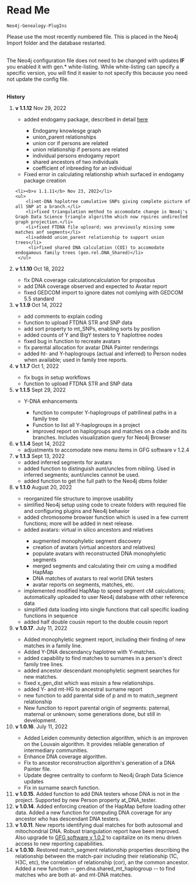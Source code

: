 <h1>Read Me</h1>

    Neo4j-Genealogy-PlugIns
  
Please use the most recently numbered file. This is placed in the Neo4j Import folder and the database restarted. <br><br>

The Neo4j configuration file does not need to be changed with updates <b>IF</b> you enabled it with gen.* white-listing. While white-listing can specify a specific version, you will find it easier to not specify this because you need not update the config file.<br><br>

<b>History</b>
<ol> 
    <li><b>v 1.1.12</b> Nov 29, 2022</li>
        <ul>
            <li>added endogamy package, described in detail <a href="https://www.wai.md/post/endogamy-i-the-knowledge-graph" target="new">here</a></li>
              <ul>
                    <li>Endogamy knowlesge graph</li>
                    <li>union_parent relationships</li>
                    <li>union cor if persons are related</li>
                    <li>union relationship if persons are related</li>
                    <li>individual persons endogamy report</li>
                    <li>shared ancestors of two individuals</li>
                    <li>coefficient of inbreeding for an individual</li>
            </ul>
        <li>Fixed error in calculating relationship whixh surfaced in endogamy package creation</li>
    </ul>

    <li><b>v 1.1.11</b> Nov 23, 2022</li>
    <ul>
        <li>mt-DNA haplotree cumulative SNPs giving complete picture of all SNP at a branch.</li>
        <li>fixed triangulation method to accomodate change is Neo4j's Graph Data Science triangle algorithm which now rquires undirected graph projection.</li>
        <li>fixed FTDNA file uploard; was previously missing some matches anf segments</li>
        <li>addedd union_parent relationship to support union trees</li>
         <li>fixed shared DNA calculation (COI) to accomodate endogamous family trees (gen.rel.DNA_Shared)</li>
     </ul>   
<li><b>v 1.1.10</b> Oct 18, 2022</li>
    <ul>
        <li>fix DNA coverage calculationcalculation for propositus</li>
        <li>add DNA coverage observed and expected to Avatar report</li>
        <li>fixed GEDCOM import to ignore dates not comlying with GEDCOM 5.5 standard</li>
     </ul>   

<li><b>v 1.1.9</b> Oct 14, 2022</li>
    <ul>
    <li>add comments to explain coding</li>
    <li>function to upload FTDNA STR and SNP data</li>
    <li>add sort property to mt_SNPs, enabling sorts by position</li>
    <li>added counts of Y and BigY testers to Y haplottree nodes</li>
    <li>fixed bug in function to recreate avatars</li>
    <li>fix parental allocation for avatar DNA Painter renderings</li>
    <li>added ht- and Y-haplogroups (actual and inferred) to Person nodes when available; used in family tree reports.</li>
    </ul>
    
<li><b>v 1.1.7</b> Oct 1, 2022</li>
    <ul>
    <li>fix bugs in setup workflows
     <li>function to upload FTDNA STR and SNP data</li>
   </uL>
<li><b>v 1.1.5</b> Sept 29, 2022</li>
 <ul>
    <li>Y-DNA enhancements</li>
        <ul>
             <li>function to computer Y-haplogroups of patrilineal paths in a family tree</li>
            <li>Function to list all Y-haplogroups in a project</li>
            <li>improved report on haplogroups and matches on a clade and its branches. Includes visualization query for Neo4j Browser</li>
        </ul>
 
 </ul>

<li><b>v 1.1.4</b> Sept 14, 2022
<ul>
    <li>adjustments to accomodate new menu items in GFG software v 1.2.4</li>
</ul>
</li>

<li><b>v 1.1.3</b> Sept 13, 2022
    <ul>
        <li>added inferred segments for avatars</li>
        <li>added function to distinguish aunt/uncles from nibling. Used in inferred segments; aunt/uncles cannot be used.</li>
        <li>added function to get the full path to the Neo4j dbms folder</li>
    </ul>
</li>

<li><b>v 1.1.0</b>  August 20, 2022</li>
    <ul>
        <li>reorganized file structure to improve usability</li> 
        <li>simlified Neo4j setup using code to create folders with required file and configuring plugins and Neo4j behavior</li>
        <li>added chromosome browser function which is used in a few current functions; more will be added in next release.</li> 
        <li>added avatars: virtual in silico ancestors and relatives</li> 
            <ul>
                <li>augmented monophyletic segment discovery</li>
                <li>creation of avatars (virtual ancestors and relatives)</li>
                <li>populate avatars with reconstructed DNA monophyletic segments</li>
                <li>merged  segments and calculating their cm using a modified HapMap</li>
                <li>DNA matches of avatars to real world DNA testers</li>
                <li>avatar reports on segments, matches, etc.</li>
            </ul>
         <li>implemented modified HapMap to speed segment cM calculations; automatically uploaded to user Neo4j database with other reference data</li> 
         <li>simplified data loading into single functions that call specific loading functions in sequence</li> 
         <li>added half double cousin report to the double cousin report</li> 
      </ul>
<li><b>v 1.0.17</b>. July 11, 2022</li>
   <ul>
   <li>Added monophyletic segment report, including their finding of new matches in a family line.</li>
   <li>Added Y-DNA descendancy haplotree with Y-matches.</li>
   <li>added capability to find matches to surnames in a person's direct family tree lines.</li>
   <li>added ancestor descendant monophyletic segment searches for new matches.</li>
   <li>fixed x_gen_dist which was missin a few relationships.</li>
   <li>added Y- and mt-HG to ancestral surname report</li>
   <li>new function to add parental side of p and m to match_segment relationship</li>
   <li>New function to report parental origin of segments: paternal, maternal or unknown; some generations done, but still in development.</li>
    </ul>
  <li><b>v 1.0.16</b>. July 11, 2022</li>
   <ul>
   <li>Added Leiden community detection algorithm, which is an improven on the Louvain algorithm. It provides reliable generation of intermediary communities.</li>
   <li>Enhance DNA coverage algorithm. </li>
   <li>Fix to ancestor reconstruction algorithm's generation of a DNA Painter file.</li>
    <li>Update degree centrality to conform to Neo4j Graph Data Science updates</li>
   <li>Fix in surname search function.</li>
</ul>
    <li><b>v 1.0.15</b>. Added function to add DNA testers whose DNA is not in the project. Supported by new Person property at_DNA_tester.</li>
   <li><b>v 1.0.14</b>. Added enforcing creation of the HapMap before loading other data. Added a new function for computing DNA coverage for any ancestor who has descendant DNA testers. </li>
  <li><b>v 1.0.11</b>. New reports identifying dual matches for both autosomal and mitochondrial DNA. Robust triangulation report have been improved. Also upgrade to <a href="https://www.wai.md/product-page/gfg-software">GFG software v 1.0.2</a> to capitalize on its menu driven access to new reporting capabilities.</li>
<li><b>v 1.0.10</b>. Restored match_segment relationship properties describing the relationship between the match-pair including their relationship (1C, H3C, etc), the correlation of relationship (cor), an the common ancestor. Added a new function -- gen.dna.shared_mt_haplogroup -- to find matches who are both at- and mt-DNA matches. </li>
  
</ol> 
  

